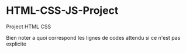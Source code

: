 # HTML-CSS-JS-Project
Project HTML CSS

Bien noter a quoi correspond les lignes de codes attendu si ce n'est pas explicite
